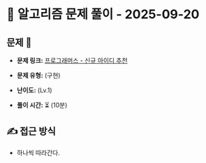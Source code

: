 # 📝 알고리즘 문제 풀이 - 2025-09-20

## 문제 📖

- **문제 링크:** [프로그래머스 - 신규 아이디 추천](https://school.programmers.co.kr/learn/courses/30/lessons/72410)

- **문제 유형:** (구현)

- **난이도:** (Lv.1)

- **풀이 시간:** ⏳ (10분)

## ✍ 접근 방식

- 하나씩 따라간다.